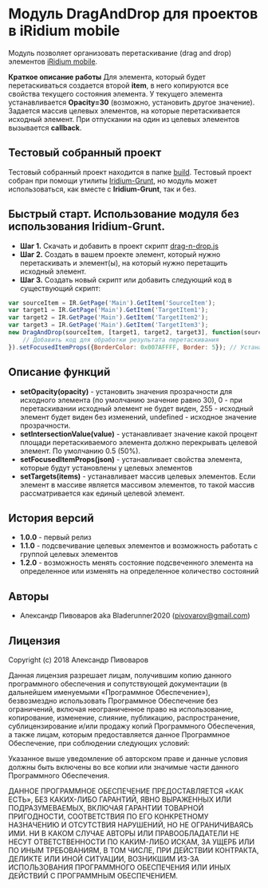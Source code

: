 # Модуль DragAndDrop для проектов в iRidium mobile

Модуль позволяет организовать перетаскивание (drag and drop) элементов [iRidium mobile](http://www.iridi.com).

**Краткое описание работы**
Для элемента, который будет перетаскиваться создается второй **item**, в него копируются все свойства текущего состояния элемента. У текущего элемента устанавливается **Opacity=30** (возможно, установить другое значение). Задается массив целевых элементов, на которые перетаскивается исходный элемент. При отпускании на один из целевых элементов вызывается **callback**. 

## Тестовый собранный проект
Тестовый собранный проект находится в папке [build](https://github.com/bladerunner2020/drag-n-drop/blob/master/test/build/). Тестовый проект собран при помощи утилиты [Iridium-Grunt](https://github.com/bladerunner2020/iridium-grunt), но модуль может использоваться, как вместе с **Iridium-Grunt**, так и без.

## Быстрый старт. Использование модуля без использования Iridium-Grunt.

- **Шаг 1.** Скачать и добавить в проект скрипт [drag-n-drop.js](https://github.com/bladerunner2020/drag-n-drop/blob/master/drag-n-drop.js)
- **Шаг 2.** Создать в вашем проекте элемент, который нужно перетаскивать и элемент(ы), на который нужно перетащить исходный элемент.
- **Шаг 3.** Создать новый скрипт или добавить следующий код в существующий скрипт:

```javascript
var sourceItem = IR.GetPage('Main').GetItem('SourceItem');
var target1 = IR.GetPage('Main').GetItem('TargetItem1');
var target2 = IR.GetPage('Main').GetItem('TargetItem2');
var target3 = IR.GetPage('Main').GetItem('TargetItem3');
new DragAndDrop(sourceItem, [target1, target2, target3], function(source, destination) {
    // Добавить код для обработки результата перетаскивания
}).setFocusedItemProps({BorderColor: 0x007AFFFF, Border: 5}); // Устанавливаем как будут подсвечены элементы
```

## Описание функций

- **setOpacity(opacity)** - установить значения прозрачности для исходного элемента (по умолчанию значение равно 30), 0 - при перетаскивании исходный элемент не будет виден, 255 - исходный элемент будет виден без изменений, undefined - исходное значение прозрачности.
- **setIntersectionValue(value)** - устанавливает значение какой процент площади перетаскиваемого элемента должно перекрывать целевой элемент. По умолчанию 0.5 (50%).
- **setFocusedItemProps(json)** - устанавливает свойства элемента, которые будут установлены у целевых элементов
- **setTargets(items)** - устанавливает массив целевых элементов. Если элемент в массиве является массивом элементов, то такой массив рассматривается как единый целевой элемент.


## История версий
- **1.0.0** - первый релиз
- **1.1.0** - подсвечивание целевых элементов и возможность работать с группой целевых элементов
- **1.2.0** - возможность менять состояние подсвеченного элемента на определенное или изменять на определенное количество состояний


## Авторы

* Александр Пивоваров aka Bladerunner2020 ([pivovarov@gmail.com](mailto:pivovarov@gmail.com))

## Лицензия
Copyright (c) 2018 Александр Пивоваров

Данная лицензия разрешает лицам, получившим копию данного программного обеспечения и сопутствующей документации (в дальнейшем именуемыми «Программное Обеспечение»), безвозмездно использовать Программное Обеспечение без ограничений, включая неограниченное право на использование, копирование, изменение, слияние, публикацию, распространение, сублицензирование и/или продажу копий Программного Обеспечения, а также лицам, которым предоставляется данное Программное Обеспечение, при соблюдении следующих условий:

Указанное выше уведомление об авторском праве и данные условия должны быть включены во все копии или значимые части данного Программного Обеспечения.

ДАННОЕ ПРОГРАММНОЕ ОБЕСПЕЧЕНИЕ ПРЕДОСТАВЛЯЕТСЯ «КАК ЕСТЬ», БЕЗ КАКИХ-ЛИБО ГАРАНТИЙ, ЯВНО ВЫРАЖЕННЫХ ИЛИ ПОДРАЗУМЕВАЕМЫХ, ВКЛЮЧАЯ ГАРАНТИИ ТОВАРНОЙ ПРИГОДНОСТИ, СООТВЕТСТВИЯ ПО ЕГО КОНКРЕТНОМУ НАЗНАЧЕНИЮ И ОТСУТСТВИЯ НАРУШЕНИЙ, НО НЕ ОГРАНИЧИВАЯСЬ ИМИ. НИ В КАКОМ СЛУЧАЕ АВТОРЫ ИЛИ ПРАВООБЛАДАТЕЛИ НЕ НЕСУТ ОТВЕТСТВЕННОСТИ ПО КАКИМ-ЛИБО ИСКАМ, ЗА УЩЕРБ ИЛИ ПО ИНЫМ ТРЕБОВАНИЯМ, В ТОМ ЧИСЛЕ, ПРИ ДЕЙСТВИИ КОНТРАКТА, ДЕЛИКТЕ ИЛИ ИНОЙ СИТУАЦИИ, ВОЗНИКШИМ ИЗ-ЗА ИСПОЛЬЗОВАНИЯ ПРОГРАММНОГО ОБЕСПЕЧЕНИЯ ИЛИ ИНЫХ ДЕЙСТВИЙ С ПРОГРАММНЫМ ОБЕСПЕЧЕНИЕМ.
